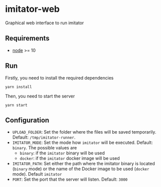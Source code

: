 # imitator-web

Graphical web interface to run imitator

## Requirements

- [node](https://nodejs.org/en/) >= 10

## Run

Firstly, you need to install the required dependencies

```
yarn install
```

Then, you need to start the server

```
yarn start
```

## Configuration

- `UPLOAD_FOLDER`: Set the folder where the files will be saved temporarily. Default: `/tmp/imitator-runner`.
- `IMITATOR_MODE`: Set the mode how `imitator` will be executed. Default: `binary`. The possible values are
  - `binary`: if the `imitator` binary will be used
  - `docker`: if the `imitator` docker image will be used
- `IMITATOR_PATH`: Set either the path where the imitator binary is located (`binary` mode) or the name of the Docker image to be used (`docker` mode). Default `imitator`
- `PORT`: Set the port that the server will listen. Default: `3000`

